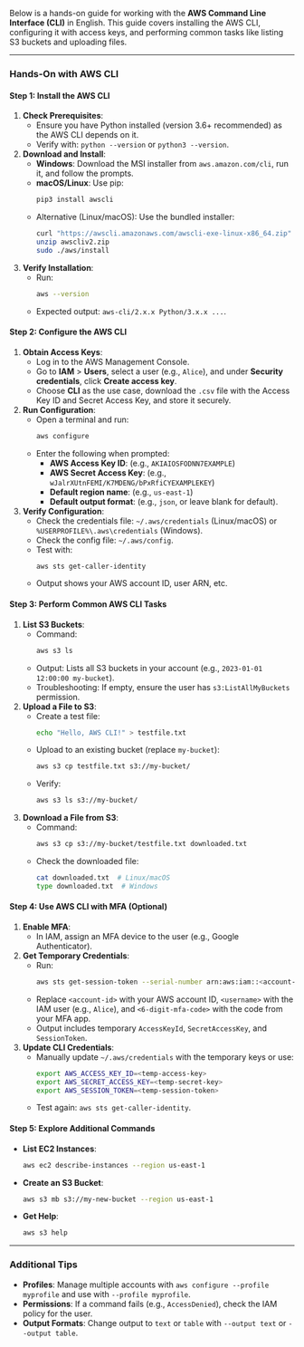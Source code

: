 Below is a hands-on guide for working with the **AWS Command Line Interface (CLI)** in English. This guide covers installing the AWS CLI, configuring it with access keys, and performing common tasks like listing S3 buckets and uploading files.

---

### **Hands-On with AWS CLI**

#### **Step 1: Install the AWS CLI**

1. **Check Prerequisites**:
   - Ensure you have Python installed (version 3.6+ recommended) as the AWS CLI depends on it.
   - Verify with: `python --version` or `python3 --version`.
2. **Download and Install**:
   - **Windows**: Download the MSI installer from `aws.amazon.com/cli`, run it, and follow the prompts.
   - **macOS/Linux**: Use pip:
     ```bash
     pip3 install awscli
     ```
   - Alternative (Linux/macOS): Use the bundled installer:
     ```bash
     curl "https://awscli.amazonaws.com/awscli-exe-linux-x86_64.zip" -o "awscliv2.zip"
     unzip awscliv2.zip
     sudo ./aws/install
     ```
3. **Verify Installation**:
   - Run:
     ```bash
     aws --version
     ```
   - Expected output: `aws-cli/2.x.x Python/3.x.x ...`.

#### **Step 2: Configure the AWS CLI**

1. **Obtain Access Keys**:
   - Log in to the AWS Management Console.
   - Go to **IAM** > **Users**, select a user (e.g., `Alice`), and under **Security credentials**, click **Create access key**.
   - Choose **CLI** as the use case, download the `.csv` file with the Access Key ID and Secret Access Key, and store it securely.
2. **Run Configuration**:
   - Open a terminal and run:
     ```bash
     aws configure
     ```
   - Enter the following when prompted:
     - **AWS Access Key ID**: (e.g., `AKIAIOSFODNN7EXAMPLE`)
     - **AWS Secret Access Key**: (e.g., `wJalrXUtnFEMI/K7MDENG/bPxRfiCYEXAMPLEKEY`)
     - **Default region name**: (e.g., `us-east-1`)
     - **Default output format**: (e.g., `json`, or leave blank for default).
3. **Verify Configuration**:
   - Check the credentials file: `~/.aws/credentials` (Linux/macOS) or `%USERPROFILE%\.aws\credentials` (Windows).
   - Check the config file: `~/.aws/config`.
   - Test with:
     ```bash
     aws sts get-caller-identity
     ```
   - Output shows your AWS account ID, user ARN, etc.

#### **Step 3: Perform Common AWS CLI Tasks**

1. **List S3 Buckets**:
   - Command:
     ```bash
     aws s3 ls
     ```
   - Output: Lists all S3 buckets in your account (e.g., `2023-01-01 12:00:00 my-bucket`).
   - Troubleshooting: If empty, ensure the user has `s3:ListAllMyBuckets` permission.
2. **Upload a File to S3**:
   - Create a test file:
     ```bash
     echo "Hello, AWS CLI!" > testfile.txt
     ```
   - Upload to an existing bucket (replace `my-bucket`):
     ```bash
     aws s3 cp testfile.txt s3://my-bucket/
     ```
   - Verify:
     ```bash
     aws s3 ls s3://my-bucket/
     ```
3. **Download a File from S3**:
   - Command:
     ```bash
     aws s3 cp s3://my-bucket/testfile.txt downloaded.txt
     ```
   - Check the downloaded file:
     ```bash
     cat downloaded.txt  # Linux/macOS
     type downloaded.txt  # Windows
     ```

#### **Step 4: Use AWS CLI with MFA (Optional)**

1. **Enable MFA**:
   - In IAM, assign an MFA device to the user (e.g., Google Authenticator).
2. **Get Temporary Credentials**:
   - Run:
     ```bash
     aws sts get-session-token --serial-number arn:aws:iam::<account-id>:mfa/<username> --token-code <6-digit-mfa-code>
     ```
   - Replace `<account-id>` with your AWS account ID, `<username>` with the IAM user (e.g., `Alice`), and `<6-digit-mfa-code>` with the code from your MFA app.
   - Output includes temporary `AccessKeyId`, `SecretAccessKey`, and `SessionToken`.
3. **Update CLI Credentials**:
   - Manually update `~/.aws/credentials` with the temporary keys or use:
     ```bash
     export AWS_ACCESS_KEY_ID=<temp-access-key>
     export AWS_SECRET_ACCESS_KEY=<temp-secret-key>
     export AWS_SESSION_TOKEN=<temp-session-token>
     ```
   - Test again: `aws sts get-caller-identity`.

#### **Step 5: Explore Additional Commands**

- **List EC2 Instances**:
  ```bash
  aws ec2 describe-instances --region us-east-1
  ```
- **Create an S3 Bucket**:
  ```bash
  aws s3 mb s3://my-new-bucket --region us-east-1
  ```
- **Get Help**:
  ```bash
  aws s3 help
  ```

---

### **Additional Tips**

- **Profiles**: Manage multiple accounts with `aws configure --profile myprofile` and use with `--profile myprofile`.
- **Permissions**: If a command fails (e.g., `AccessDenied`), check the IAM policy for the user.
- **Output Formats**: Change output to `text` or `table` with `--output text` or `--output table`.
